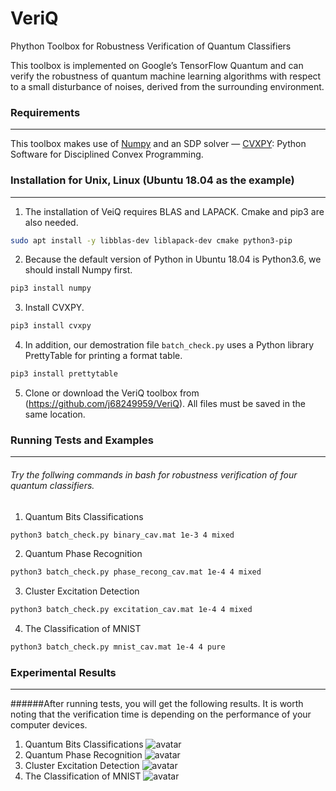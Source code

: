 VeriQ
===
Phython Toolbox for Robustness Verification of Quantum Classifiers 

This toolbox is implemented on Google’s TensorFlow Quantum and can verify the robustness of quantum machine learning algorithms with respect to a small disturbance of noises, derived from the surrounding environment.

### Requirements 
---
This toolbox makes use of [Numpy](https://numpy.org) and an SDP solver — [CVXPY](https://www.cvxpy.org/): Python Software for Disciplined Convex Programming. 

### Installation for Unix, Linux (Ubuntu 18.04 as the example)
---
1) The installation of VeiQ requires BLAS and LAPACK. Cmake and pip3 are also needed.
```sh
sudo apt install -y libblas-dev liblapack-dev cmake python3-pip
```
2) Because the default version of Python in Ubuntu 18.04 is Python3.6, we should install Numpy first.
```sh
pip3 install numpy
```
3) Install CVXPY.
```sh
pip3 install cvxpy
```
4) In addition, our demostration file `batch_check.py` uses a Python library PrettyTable for printing a format table.
```sh
pip3 install prettytable
```
5) Clone or download the VeriQ toolbox from (https://github.com/j68249959/VeriQ). All files must be saved in the same location. 

### Running Tests and Examples
---
###### Try the follwing commands in bash for robustness verification of four quantum classifiers.

1) Quantum Bits Classifications
```sh
python3 batch_check.py binary_cav.mat 1e-3 4 mixed
```
2) Quantum Phase Recognition 
```sh
python3 batch_check.py phase_recong_cav.mat 1e-4 4 mixed
```
3) Cluster Excitation Detection 
```sh
python3 batch_check.py excitation_cav.mat 1e-4 4 mixed
```
4) The Classification of MNIST
```sh
python3 batch_check.py mnist_cav.mat 1e-4 4 pure
```
### Experimental Results
---
######After running tests, you will get the following results. It is worth noting that the verification time is depending on the performance of your computer devices.
1) Quantum Bits Classifications
![avatar](https://github.com/j68249959/VeriQ/blob/main/Experimental%20Results/Binary.png)
2) Quantum Phase Recognition 
![avatar](https://github.com/j68249959/VeriQ/blob/main/Experimental%20Results/Phase.png)
3) Cluster Excitation Detection 
![avatar](https://github.com/j68249959/VeriQ/blob/main/Experimental%20Results/Excitation.png)
4) The Classification of MNIST
![avatar](https://github.com/j68249959/VeriQ/blob/main/Experimental%20Results/MNIST.png)
